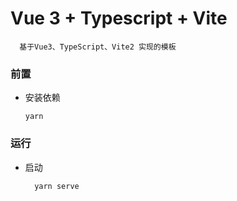# Vue 3 + Typescript + Vite
```
  基于Vue3、TypeScript、Vite2 实现的模板
```


### 前置
  - 安装依赖
    ```
    yarn 
    ``` 

### 运行
  - 启动
    ```
      yarn serve
    ```

